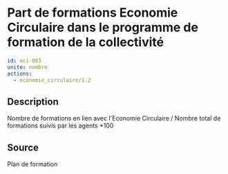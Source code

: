 # Part de formations Economie Circulaire dans le programme de formation de la collectivité
```yaml
id: eci-003
unite: nombre
actions:
  - economie_circulaire/1.2
```
## Description
Nombre de formations en lien avec l'Economie Circulaire / Nombre total de formations suivis par les agents *100

## Source
Plan de formation

